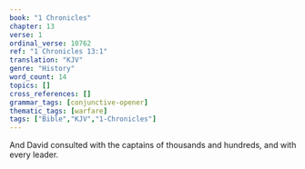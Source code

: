 ```yaml
---
book: "1 Chronicles"
chapter: 13
verse: 1
ordinal_verse: 10762
ref: "1 Chronicles 13:1"
translation: "KJV"
genre: "History"
word_count: 14
topics: []
cross_references: []
grammar_tags: [conjunctive-opener]
thematic_tags: [warfare]
tags: ["Bible","KJV","1-Chronicles"]
---
```

And David consulted with the captains of thousands and hundreds, and with every leader.
